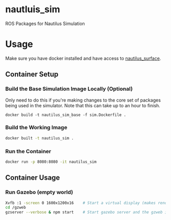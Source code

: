 # nautluis_sim
ROS Packages for Nautilus Simulation

# Usage
Make sure you have docker installed and have access to [nautilus_surface](https://github.com/uwrov/nautilus_surface).

## Container Setup
### Build the Base Simulation Image Locally (Optional)
Only need to do this if you're making changes to the core set of packages being used in the simulator. Note that this can take up to an hour to finish.
```
docker build -t nautilus_sim_base -f sim.Dockerfile .
```

### Build the Working Image
```Bash
docker built -t nautilus_sim .
```

### Run the Container
```Bash
docker run -p 8080:8080 -it nautilus_sim
```

## Container Usage
### Run Gazebo (empty world)
```Bash
Xvfb :1 -screen 0 1600x1200x16    # Start a virtual display (makes rendering easier)
cd /gzweb
gzserver --verbose & npm start    # Start gazebo server and the gzweb interface
```